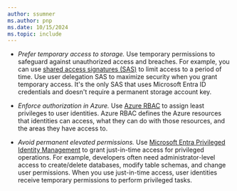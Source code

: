 ```yaml
---
author: ssumner
ms.author: pnp
ms.date: 10/15/2024
ms.topic: include
---
```

- *Prefer temporary access to storage.* Use temporary permissions to safeguard against unauthorized access and breaches. For example, you can use [shared access signatures (SAS)](/rest/api/storageservices/delegate-access-with-shared-access-signature) to limit access to a period of time. Use user delegation SAS to maximize security when you grant temporary access. It's the only SAS that uses Microsoft Entra ID credentials and doesn't require a permanent storage account key.

- *Enforce authorization in Azure.* Use [Azure RBAC](/azure/role-based-access-control/best-practices) to assign least privileges to user identities. Azure RBAC defines the Azure resources that identities can access, what they can do with those resources, and the areas they have access to.

- *Avoid permanent elevated permissions.* Use [Microsoft Entra Privileged Identity Management](/entra/id-governance/privileged-identity-management/pim-configure) to grant just-in-time access for privileged operations. For example, developers often need administrator-level access to create/delete databases, modify table schemas, and change user permissions. When you use just-in-time access, user identities receive temporary permissions to perform privileged tasks.